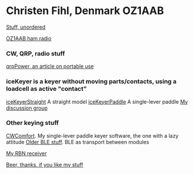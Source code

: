# Christen Fihl, Denmark  OZ1AAB
[Stuff, unordered](/misc.html)

[OZ1AAB ham radio](/oz1aab.html)

### CW, QRP, radio stuff  
[qrpPower, an article on portable use](/qrpPower.html)
### iceKeyer is a keyer without moving parts/contacts, using a loadcell as active "contact"
[iceKeyerStraight](/iceKeyer/indexStraight.html) A straight model
[iceKeyerPaddle](/iceKeyer/indexPaddle.html) A single-lever paddle
[My discussion group](https://www.facebook.com/groups/oz1aab)
### Other keying stuff
[CWComfort](/CWComfort/). My single-lever paddle keyer software, the one with a lazy attitude
[Older BLE stuff](/BLE_CW_Keyer/). BLE as transport between modules

[My RBN receiver](https://beta.reversebeacon.net/main.php?zoom=57.70,6.33,2.00&rows=100&spotters=1&max_age=3,hours&spotter_call=oz1aab&hide=distance_mi)

[Beer, thanks, if you like my stuff](https://www.buymeacoffee.com/Fihl)
